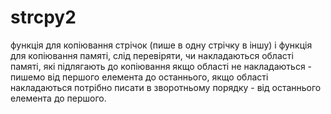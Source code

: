 # strcpy2
функція для копіювання стрічок (пише в одну стрічку в іншу)
і функція для копіювання памяті, слід перевіряти, чи накладаються області памяті, які підлягають до копіювання
якщо області не накладаються - пишемо від першого елемента до останнього, якщо області накладаються
потрібно писати в зворотньому порядку - від останнього елемента до першого.
